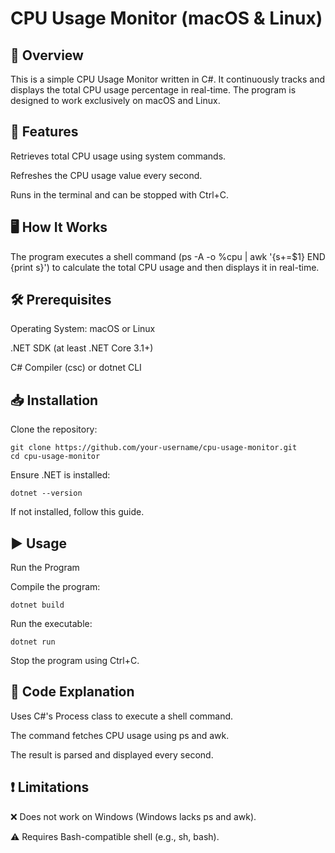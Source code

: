 # CPU Usage Monitor (macOS & Linux)

## 📌 Overview

This is a simple CPU Usage Monitor written in C#. It continuously tracks and displays the total CPU usage percentage in real-time. The program is designed to work exclusively on macOS and Linux.

## 🚀 Features

Retrieves total CPU usage using system commands.

Refreshes the CPU usage value every second.

Runs in the terminal and can be stopped with Ctrl+C.

## 🖥️ How It Works

The program executes a shell command (ps -A -o %cpu | awk '{s+=$1} END {print s}') to calculate the total CPU usage and then displays it in real-time.

## 🛠️ Prerequisites

Operating System: macOS or Linux

.NET SDK (at least .NET Core 3.1+)

C# Compiler (csc) or dotnet CLI

## 📥 Installation

Clone the repository:

<pre><code>git clone https://github.com/your-username/cpu-usage-monitor.git
cd cpu-usage-monitor
</code></pre>


Ensure .NET is installed:

<pre><code>dotnet --version</code></pre>

If not installed, follow this guide.

## ▶️ Usage

Run the Program

Compile the program:

<pre><code>dotnet build</code></pre>

Run the executable:

<pre><code>dotnet run</code></pre>

Stop the program using Ctrl+C.

## 📜 Code Explanation

Uses C#'s Process class to execute a shell command.

The command fetches CPU usage using ps and awk.

The result is parsed and displayed every second.

## ❗ Limitations

❌ Does not work on Windows (Windows lacks ps and awk).

⚠️ Requires Bash-compatible shell (e.g., sh, bash).

